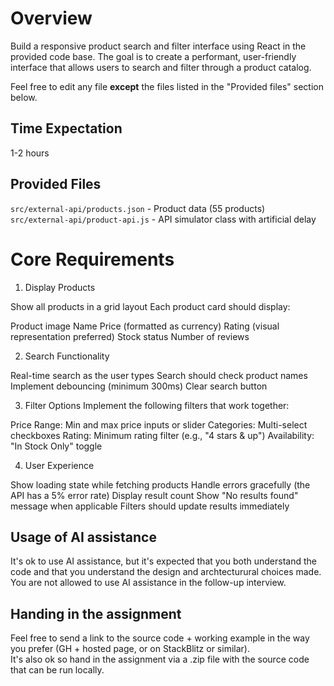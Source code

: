 # Overview

Build a responsive product search and filter interface using React in the provided code base. The goal is to create a performant, user-friendly interface that allows users to search and filter through a product catalog.

Feel free to edit any file **except** the files listed in the "Provided files" section below.

## Time Expectation

1-2 hours

## Provided Files

`src/external-api/products.json` - Product data (55 products)
`src/external-api/product-api.js` - API simulator class with artificial delay

# Core Requirements

1. Display Products

Show all products in a grid layout
Each product card should display:

Product image
Name
Price (formatted as currency)
Rating (visual representation preferred)
Stock status
Number of reviews

2. Search Functionality

Real-time search as the user types
Search should check product names
Implement debouncing (minimum 300ms)
Clear search button

3. Filter Options
   Implement the following filters that work together:

Price Range: Min and max price inputs or slider
Categories: Multi-select checkboxes
Rating: Minimum rating filter (e.g., "4 stars & up")
Availability: "In Stock Only" toggle

4. User Experience

Show loading state while fetching products
Handle errors gracefully (the API has a 5% error rate)
Display result count
Show "No results found" message when applicable
Filters should update results immediately

## Usage of AI assistance

It's ok to use AI assistance, but it's expected that you both understand the code and that you understand the design and archtecturural choices made.  
You are not allowed to use AI assistance in the follow-up interview.

## Handing in the assignment

Feel free to send a link to the source code + working example in the way you prefer (GH + hosted page, or on StackBlitz or similar).  
It's also ok so hand in the assignment via a .zip file with the source code that can be run locally.

